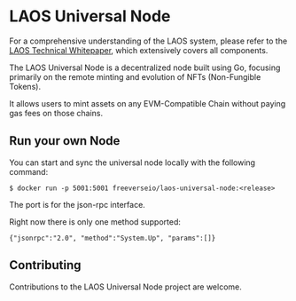 # LAOS Universal Node

For a comprehensive understanding of the LAOS system, please refer to the [LAOS Technical Whitepaper](https://github.com/freeverseio/laos-whitepaper/blob/main/laos.pdf), which extensively covers all components.

The LAOS Universal Node is a decentralized node built using Go, focusing primarily on the remote minting and evolution of NFTs (Non-Fungible Tokens).

It allows users to mint assets on any EVM-Compatible Chain without paying gas fees on those chains.

## Run your own Node

You can start and sync the universal node locally with the following command:
```
$ docker run -p 5001:5001 freeverseio/laos-universal-node:<release> 
```

The port is for the json-rpc interface.

Right now there is only one method supported:

```
{"jsonrpc":"2.0", "method":"System.Up", "params":[]}
```


## Contributing

Contributions to the LAOS Universal Node project are welcome.